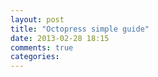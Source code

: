 ```yaml
---
layout: post
title: "Octopress simple guide"
date: 2013-02-28 18:15
comments: true
categories: 
---
```

